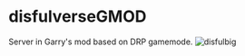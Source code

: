 # disfulverseGMOD
Server in Garry's mod based on DRP gamemode.
![disfulbig](https://github.com/snvlpkinq/disfulverseGMOD/assets/110196698/d255ba95-33f6-4232-9015-e1cdc6ac48de)
